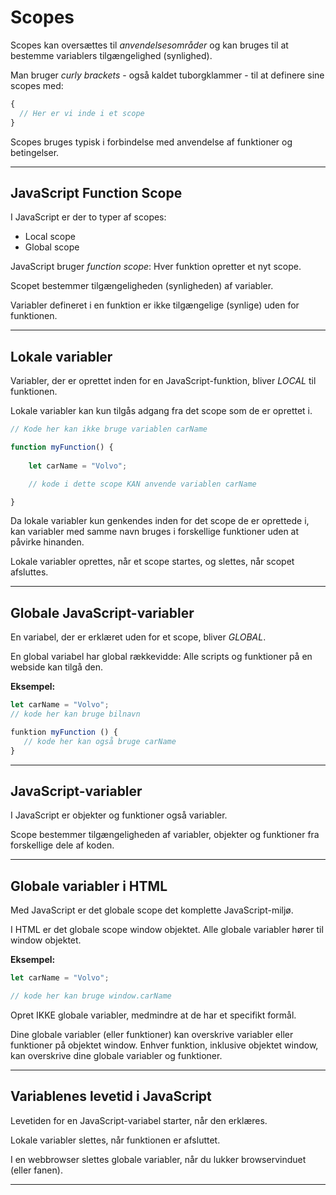 # Scopes
Scopes kan oversættes til *anvendelsesområder* og kan bruges til at bestemme variablers tilgængelighed (synlighed).

Man bruger *curly brackets* - også kaldet tuborgklammer - til at definere sine scopes med:

```js
{ 
  // Her er vi inde i et scope  
}
```
Scopes bruges typisk i forbindelse med anvendelse af funktioner og betingelser.
___
## JavaScript Function Scope
I JavaScript er der to typer af scopes:

* Local scope
* Global scope

JavaScript bruger *function scope*: Hver funktion opretter et nyt scope.

Scopet bestemmer tilgængeligheden (synligheden) af variabler.

Variabler defineret i en funktion er ikke tilgængelige (synlige) uden for funktionen.
___ 
## Lokale variabler

Variabler, der er oprettet inden for en JavaScript-funktion, bliver *LOCAL* til funktionen.

Lokale variabler kan kun tilgås adgang fra det scope som de er oprettet i.

```js
// Kode her kan ikke bruge variablen carName

function myFunction() {
  
    let carName = "Volvo";

    // kode i dette scope KAN anvende variablen carName

}
```
Da lokale variabler kun genkendes inden for det scope de er oprettede i, kan variabler med samme navn bruges i forskellige funktioner uden at påvirke hinanden.

Lokale variabler oprettes, når et scope startes, og slettes, når scopet afsluttes.
___

## Globale JavaScript-variabler

En variabel, der er erklæret uden for et scope, bliver *GLOBAL*.

En global variabel har global rækkevidde: Alle scripts og funktioner på en webside kan tilgå den.

**Eksempel:**
```js
let carName = "Volvo";
// kode her kan bruge bilnavn

funktion myFunction () {
   // kode her kan også bruge carName
}
```
___
## JavaScript-variabler

I JavaScript er objekter og funktioner også variabler.

Scope bestemmer tilgængeligheden af variabler, objekter og funktioner fra forskellige dele af koden.
___
## Globale variabler i HTML

Med JavaScript er det globale scope det komplette JavaScript-miljø.

I HTML er det globale scope window objektet. Alle globale variabler hører til window objektet.

**Eksempel:**
```js
let carName = "Volvo";

// kode her kan bruge window.carName
```
Opret IKKE globale variabler, medmindre at de har et specifikt formål.

Dine globale variabler (eller funktioner) kan overskrive variabler eller funktioner på objektet window.
Enhver funktion, inklusive objektet window, kan overskrive dine globale variabler og funktioner.
___

## Variablenes levetid i JavaScript

Levetiden for en JavaScript-variabel starter, når den erklæres.

Lokale variabler slettes, når funktionen er afsluttet.

I en webbrowser slettes globale variabler, når du lukker browservinduet (eller fanen).
___